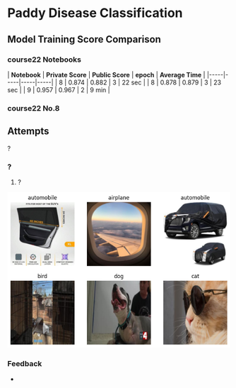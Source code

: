 # Paddy Disease Classification

## Model Training Score Comparison

### course22 Notebooks

| **Notebook** | **Private Score** | **Public Score** | **epoch** | **Average Time** |
|-----|-----|-----|-----|
| 8 | 0.874 | 0.882 | 3 | 22 sec |
| 8 | 0.878 | 0.879 | 3 | 23 sec |
| 9 | 0.957 | 0.967 | 2 | 9 min |

### course22 No.8

## Attempts

?

### ?

1. ?

![](/images/study/elec4630-course22/classification_1.png)

### Feedback

- 
